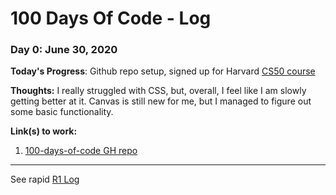 # 100 Days Of Code - Log

### Day 0: June 30, 2020

**Today's Progress**: Github repo setup, signed up for Harvard [CS50 course](https://www.edx.org/course/cs50s-introduction-to-computer-science)

**Thoughts:** I really struggled with CSS, but, overall, I feel like I am slowly getting better at it. Canvas is still new for me, but I managed to figure out some basic functionality.

**Link(s) to work:**
1. [100-days-of-code GH repo](https://github.com/tomajask/100-days-of-code)


_________________

See rapid [R1 Log](r1-log.md)
